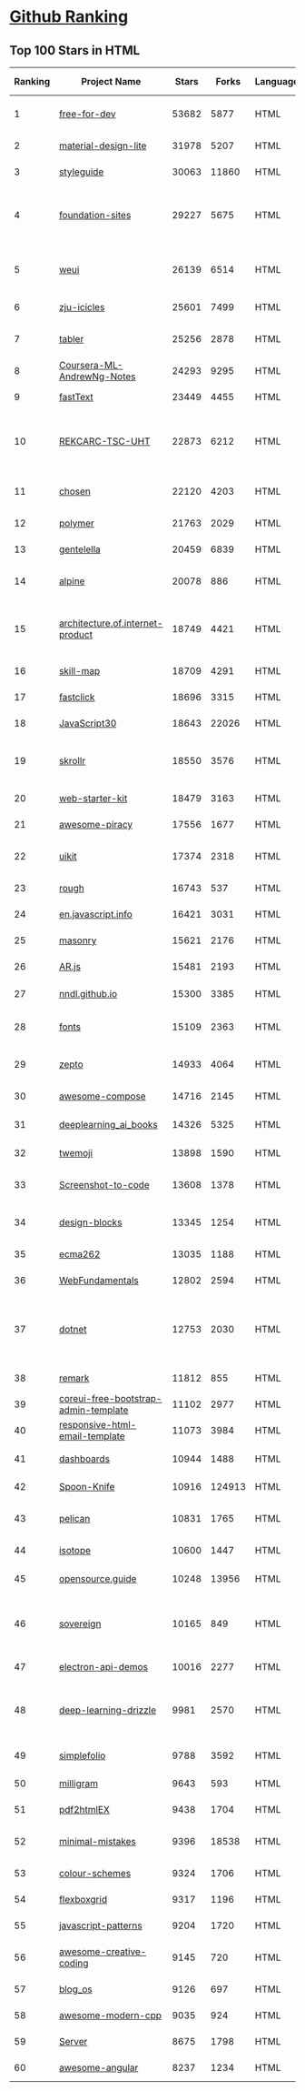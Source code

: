 [Github Ranking](../README.md)
==========

## Top 100 Stars in HTML

| Ranking | Project Name | Stars | Forks | Language | Open Issues | Description | Last Commit |
| ------- | ------------ | ----- | ----- | -------- | ----------- | ----------- | ----------- |
| 1 | [free-for-dev](https://github.com/ripienaar/free-for-dev) | 53682 | 5877 | HTML | 0 | A list of SaaS, PaaS and IaaS offerings that have free tiers of interest to devops and infradev | 2022-03-09T21:49:53Z |
| 2 | [material-design-lite](https://github.com/google/material-design-lite) | 31978 | 5207 | HTML | 362 | Material Design Components in HTML/CSS/JS | 2022-02-11T18:22:56Z |
| 3 | [styleguide](https://github.com/google/styleguide) | 30063 | 11860 | HTML | 180 | Style guides for Google-originated open-source projects | 2022-02-18T18:44:57Z |
| 4 | [foundation-sites](https://github.com/foundation/foundation-sites) | 29227 | 5675 | HTML | 30 | The most advanced responsive front-end framework in the world. Quickly create prototypes and production code for sites that work on any kind of device. | 2022-03-07T14:57:29Z |
| 5 | [weui](https://github.com/Tencent/weui) | 26139 | 6514 | HTML | 41 | A UI library by WeChat official design team, includes the most useful widgets/modules in mobile web applications. | 2022-03-03T06:41:09Z |
| 6 | [zju-icicles](https://github.com/QSCTech/zju-icicles) | 25601 | 7499 | HTML | 6 | 浙江大学课程攻略共享计划 | 2022-03-04T15:19:31Z |
| 7 | [tabler](https://github.com/tabler/tabler) | 25256 | 2878 | HTML | 66 | Tabler is free and open-source HTML Dashboard UI Kit built on Bootstrap | 2022-03-07T14:25:24Z |
| 8 | [Coursera-ML-AndrewNg-Notes](https://github.com/fengdu78/Coursera-ML-AndrewNg-Notes) | 24293 | 9295 | HTML | 46 | 吴恩达老师的机器学习课程个人笔记 | 2022-02-22T02:27:39Z |
| 9 | [fastText](https://github.com/facebookresearch/fastText) | 23449 | 4455 | HTML | 409 | Library for fast text representation and classification. | 2022-03-04T15:45:48Z |
| 10 | [REKCARC-TSC-UHT](https://github.com/PKUanonym/REKCARC-TSC-UHT) | 22873 | 6212 | HTML | 10 | 清华大学计算机系课程攻略 Guidance for courses in Department of Computer Science and Technology, Tsinghua University | 2022-02-21T02:24:00Z |
| 11 | [chosen](https://github.com/harvesthq/chosen) | 22120 | 4203 | HTML | 243 | Deprecated - Chosen is a library for making long, unwieldy select boxes more friendly. | 2021-08-07T00:48:15Z |
| 12 | [polymer](https://github.com/Polymer/polymer) | 21763 | 2029 | HTML | 256 | Our original Web Component library. | 2022-02-09T16:38:38Z |
| 13 | [gentelella](https://github.com/ColorlibHQ/gentelella) | 20459 | 6839 | HTML | 30 | Free Bootstrap 4 Admin Dashboard Template | 2022-03-08T06:15:05Z |
| 14 | [alpine](https://github.com/alpinejs/alpine) | 20078 | 886 | HTML | 7 | A rugged, minimal framework for composing JavaScript behavior in your markup.  | 2022-03-07T18:40:45Z |
| 15 | [architecture.of.internet-product](https://github.com/davideuler/architecture.of.internet-product) | 18749 | 4421 | HTML | 8 | 互联网公司技术架构，微信/淘宝/微博/腾讯/阿里/美团点评/百度/Google/Facebook/Amazon/eBay的架构，欢迎PR补充 | 2021-12-05T04:53:06Z |
| 16 | [skill-map](https://github.com/TeamStuQ/skill-map) | 18709 | 4291 | HTML | 69 | 程序员技能图谱 | 2021-12-30T01:39:23Z |
| 17 | [fastclick](https://github.com/ftlabs/fastclick) | 18696 | 3315 | HTML | 211 | Polyfill to remove click delays on browsers with touch UIs | 2021-08-13T16:01:47Z |
| 18 | [JavaScript30](https://github.com/wesbos/JavaScript30) | 18643 | 22026 | HTML | 0 | 30 Day Vanilla JS Challenge | 2022-03-03T00:07:27Z |
| 19 | [skrollr](https://github.com/Prinzhorn/skrollr) | 18550 | 3576 | HTML | 243 | Stand-alone parallax scrolling library for mobile (Android + iOS) and desktop. No jQuery. Just plain JavaScript (and some love). | 2018-01-23T20:05:59Z |
| 20 | [web-starter-kit](https://github.com/google/web-starter-kit) | 18479 | 3163 | HTML | 50 | Web Starter Kit - a workflow for multi-device websites | 2022-03-08T23:27:15Z |
| 21 | [awesome-piracy](https://github.com/Igglybuff/awesome-piracy) | 17556 | 1677 | HTML | 121 | A curated list of awesome warez and piracy links | 2022-02-26T07:14:20Z |
| 22 | [uikit](https://github.com/uikit/uikit) | 17374 | 2318 | HTML | 689 | A lightweight and modular front-end framework for developing fast and powerful web interfaces | 2022-03-04T16:52:05Z |
| 23 | [rough](https://github.com/rough-stuff/rough) | 16743 | 537 | HTML | 18 | Create graphics with a hand-drawn, sketchy, appearance | 2021-12-31T09:12:59Z |
| 24 | [en.javascript.info](https://github.com/javascript-tutorial/en.javascript.info) | 16421 | 3031 | HTML | 62 | Modern JavaScript Tutorial  | 2022-03-09T19:01:13Z |
| 25 | [masonry](https://github.com/desandro/masonry) | 15621 | 2176 | HTML | 54 | :love_hotel: Cascading grid layout plugin | 2021-10-03T09:17:12Z |
| 26 | [AR.js](https://github.com/jeromeetienne/AR.js) | 15481 | 2193 | HTML | 6 | Efficient Augmented Reality for the Web - 60fps on mobile! | 2022-03-08T21:53:25Z |
| 27 | [nndl.github.io](https://github.com/nndl/nndl.github.io) | 15300 | 3385 | HTML | 62 | 《神经网络与深度学习》 邱锡鹏著 Neural Network and Deep Learning  | 2021-12-09T02:58:42Z |
| 28 | [fonts](https://github.com/google/fonts) | 15109 | 2363 | HTML | 1010 | Font files available from Google Fonts, and a public issue tracker for all things Google Fonts | 2022-03-10T00:33:19Z |
| 29 | [zepto](https://github.com/madrobby/zepto) | 14933 | 4064 | HTML | 71 | Zepto.js is a minimalist JavaScript library for modern browsers, with a jQuery-compatible API | 2021-06-15T22:42:28Z |
| 30 | [awesome-compose](https://github.com/docker/awesome-compose) | 14716 | 2145 | HTML | 26 | Awesome Docker Compose samples | 2022-03-09T16:25:42Z |
| 31 | [deeplearning_ai_books](https://github.com/fengdu78/deeplearning_ai_books) | 14326 | 5325 | HTML | 47 | deeplearning.ai（吴恩达老师的深度学习课程笔记及资源） | 2022-03-08T22:44:25Z |
| 32 | [twemoji](https://github.com/twitter/twemoji) | 13898 | 1590 | HTML | 43 | Emoji for everyone. https://twemoji.twitter.com/ | 2022-02-12T08:50:15Z |
| 33 | [Screenshot-to-code](https://github.com/emilwallner/Screenshot-to-code) | 13608 | 1378 | HTML | 12 | A neural network that transforms a design mock-up into a static website. | 2021-11-18T07:35:19Z |
| 34 | [design-blocks](https://github.com/froala/design-blocks) | 13345 | 1254 | HTML | 22 | A set of 170+ Bootstrap based design blocks ready to be used to create clean modern websites. | 2021-02-24T13:00:52Z |
| 35 | [ecma262](https://github.com/tc39/ecma262) | 13035 | 1188 | HTML | 281 | Status, process, and documents for ECMA-262 | 2022-03-10T02:45:10Z |
| 36 | [WebFundamentals](https://github.com/google/WebFundamentals) | 12802 | 2594 | HTML | 1164 | Best practices for modern web development | 2022-03-08T21:29:20Z |
| 37 | [dotnet](https://github.com/microsoft/dotnet) | 12753 | 2030 | HTML | 209 | This repo is the official home of .NET on GitHub. It's a great starting point to find many .NET OSS projects from Microsoft and the community, including many that are part of the .NET Foundation. | 2022-03-01T10:24:20Z |
| 38 | [remark](https://github.com/gnab/remark) | 11812 | 855 | HTML | 151 | A simple, in-browser, markdown-driven slideshow tool. | 2022-01-05T17:33:46Z |
| 39 | [coreui-free-bootstrap-admin-template](https://github.com/coreui/coreui-free-bootstrap-admin-template) | 11102 | 2977 | HTML | 21 | Free Bootstrap 5 admin & dashboard template  | 2022-03-06T10:53:31Z |
| 40 | [responsive-html-email-template](https://github.com/leemunroe/responsive-html-email-template) | 11073 | 3984 | HTML | 3 | A free simple responsive HTML email template | 2022-01-29T04:50:12Z |
| 41 | [dashboards](https://github.com/keen/dashboards) | 10944 | 1488 | HTML | 0 | Responsive dashboard templates 📊✨ | 2021-11-02T12:25:42Z |
| 42 | [Spoon-Knife](https://github.com/octocat/Spoon-Knife) | 10916 | 124913 | HTML | 1394 | This repo is for demonstration purposes only. | 2022-03-10T00:37:50Z |
| 43 | [pelican](https://github.com/getpelican/pelican) | 10831 | 1765 | HTML | 46 | Static site generator that supports Markdown and reST syntax. Powered by Python. | 2022-02-20T02:30:32Z |
| 44 | [isotope](https://github.com/metafizzy/isotope) | 10600 | 1447 | HTML | 54 | :revolving_hearts: Filter & sort magical layouts | 2021-09-24T03:20:14Z |
| 45 | [opensource.guide](https://github.com/github/opensource.guide) | 10248 | 13956 | HTML | 0 | 📚 Community guides for open source creators | 2022-03-09T10:05:19Z |
| 46 | [sovereign](https://github.com/sovereign/sovereign) | 10165 | 849 | HTML | 83 | A set of Ansible playbooks to build and maintain your own private cloud: email, calendar, contacts, file sync, IRC bouncer, VPN, and more. | 2021-07-09T13:37:45Z |
| 47 | [electron-api-demos](https://github.com/electron/electron-api-demos) | 10016 | 2277 | HTML | 40 | Explore the Electron APIs | 2022-01-09T13:03:13Z |
| 48 | [deep-learning-drizzle](https://github.com/kmario23/deep-learning-drizzle) | 9981 | 2570 | HTML | 5 | Drench yourself in Deep Learning, Reinforcement Learning, Machine Learning, Computer Vision, and NLP by learning from these exciting lectures!! | 2022-02-01T00:03:50Z |
| 49 | [simplefolio](https://github.com/cobiwave/simplefolio) | 9788 | 3592 | HTML | 24 | ⚡️ A minimal portfolio template for Developers | 2022-02-23T20:05:44Z |
| 50 | [milligram](https://github.com/milligram/milligram) | 9643 | 593 | HTML | 29 | A minimalist CSS framework. | 2021-12-12T17:27:25Z |
| 51 | [pdf2htmlEX](https://github.com/coolwanglu/pdf2htmlEX) | 9438 | 1704 | HTML | 231 | Convert PDF to HTML without losing text or format. | 2019-08-16T18:39:59Z |
| 52 | [minimal-mistakes](https://github.com/mmistakes/minimal-mistakes) | 9396 | 18538 | HTML | 7 | :triangular_ruler: Jekyll theme for building a personal site, blog, project documentation, or portfolio. | 2022-03-08T07:31:07Z |
| 53 | [colour-schemes](https://github.com/daylerees/colour-schemes) | 9324 | 1706 | HTML | 54 | Colour schemes for a variety of editors created by Dayle Rees. | 2020-11-11T18:28:33Z |
| 54 | [flexboxgrid](https://github.com/kristoferjoseph/flexboxgrid) | 9317 | 1196 | HTML | 48 | Grid based on CSS3 flexbox | 2020-10-01T09:36:06Z |
| 55 | [javascript-patterns](https://github.com/shichuan/javascript-patterns) | 9204 | 1720 | HTML | 15 | JavaScript Patterns | 2020-10-02T05:20:06Z |
| 56 | [awesome-creative-coding](https://github.com/terkelg/awesome-creative-coding) | 9145 | 720 | HTML | 2 | Creative Coding: Generative Art, Data visualization, Interaction Design, Resources. | 2022-03-06T21:50:41Z |
| 57 | [blog_os](https://github.com/phil-opp/blog_os) | 9126 | 697 | HTML | 50 | Writing an OS in Rust | 2022-03-09T22:05:15Z |
| 58 | [awesome-modern-cpp](https://github.com/rigtorp/awesome-modern-cpp) | 9035 | 924 | HTML | 0 | A collection of resources on modern C++ | 2022-01-09T07:40:29Z |
| 59 | [Server](https://github.com/PanDownloadServer/Server) | 8675 | 1798 | HTML | 135 | PanDownload的个人维护版本 | 2020-09-25T01:38:15Z |
| 60 | [awesome-angular](https://github.com/PatrickJS/awesome-angular) | 8237 | 1234 | HTML | 0 | :page_facing_up: A curated list of awesome Angular resources | 2022-03-08T09:44:22Z |

